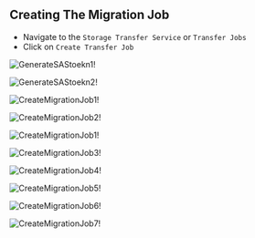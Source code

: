 ## Creating The Migration Job
- Navigate to the `Storage Transfer Service` or `Transfer Jobs`
- Click on `Create Transfer Job`

![GenerateSAStoekn1!](https://github.com/awanmbandi/google-cloud-projects/blob/project-resources/storage-transfer-job/Screen%20Shot%202022-12-17%20at%2012.24.52%20AM.png)

![GenerateSAStoekn2!](https://github.com/awanmbandi/google-cloud-projects/blob/project-resources/storage-transfer-job/Screen%20Shot%202022-12-17%20at%2012.26.54%20AM.png)

![CreateMigrationJob1!](https://github.com/awanmbandi/google-cloud-projects/blob/project-resources/storage-transfer-job/Screen%20Shot%202022-12-17%20at%2012.05.50%20AM.png)

![CreateMigrationJob2!](https://github.com/awanmbandi/google-cloud-projects/blob/project-resources/storage-transfer-job/Screen%20Shot%202022-12-17%20at%2012.07.29%20AM.png)

![CreateMigrationJob1!](https://github.com/awanmbandi/google-cloud-projects/blob/project-resources/storage-transfer-job/Screen%20Shot%202022-12-17%20at%2012.13.31%20AM.png)

![CreateMigrationJob3!](https://github.com/awanmbandi/google-cloud-projects/blob/project-resources/storage-transfer-job/Screen%20Shot%202022-12-17%20at%2012.15.47%20AM.png)

![CreateMigrationJob4!](https://github.com/awanmbandi/google-cloud-projects/blob/project-resources/storage-transfer-job/Screen%20Shot%202022-12-17%20at%2012.18.44%20AM.png)

![CreateMigrationJob5!](https://github.com/awanmbandi/google-cloud-projects/blob/project-resources/storage-transfer-job/Screen%20Shot%202022-12-17%20at%2012.20.40%20AM.png)

![CreateMigrationJob6!](https://github.com/awanmbandi/google-cloud-projects/blob/project-resources/storage-transfer-job/Screen%20Shot%202022-12-17%20at%2012.30.48%20AM.png)

![CreateMigrationJob7!](https://github.com/awanmbandi/google-cloud-projects/blob/project-resources/storage-transfer-job/Screen%20Shot%202022-12-17%20at%2012.29.24%20AM.png)













